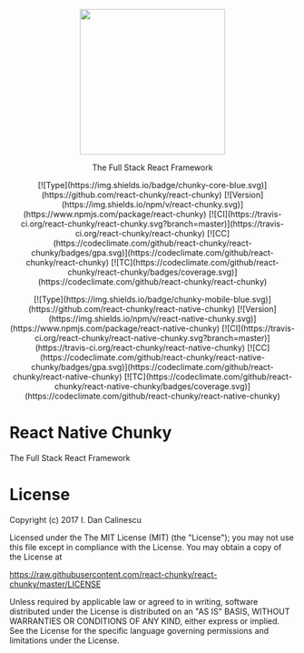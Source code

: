 <p align="center">
  <a href="https://github.com/react-chunky/react-chunky">
    <img height="256" src="https://raw.githubusercontent.com/react-chunky/react-chunky/master/logo.png">
  </a>
  <p align="center"> The Full Stack React Framework </p>
  <p align="center">
  [![Type](https://img.shields.io/badge/chunky-core-blue.svg)](https://github.com/react-chunky/react-chunky)
  [![Version](https://img.shields.io/npm/v/react-chunky.svg)](https://www.npmjs.com/package/react-chunky)
  [![CI](https://travis-ci.org/react-chunky/react-chunky.svg?branch=master)](https://travis-ci.org/react-chunky/react-chunky)
  [![CC](https://codeclimate.com/github/react-chunky/react-chunky/badges/gpa.svg)](https://codeclimate.com/github/react-chunky/react-chunky)
  [![TC](https://codeclimate.com/github/react-chunky/react-chunky/badges/coverage.svg)](https://codeclimate.com/github/react-chunky/react-chunky)
  </p>

  <p align="center">
  [![Type](https://img.shields.io/badge/chunky-mobile-blue.svg)](https://github.com/react-chunky/react-native-chunky)
  [![Version](https://img.shields.io/npm/v/react-native-chunky.svg)](https://www.npmjs.com/package/react-native-chunky)
  [![CI](https://travis-ci.org/react-chunky/react-native-chunky.svg?branch=master)](https://travis-ci.org/react-chunky/react-native-chunky)
  [![CC](https://codeclimate.com/github/react-chunky/react-native-chunky/badges/gpa.svg)](https://codeclimate.com/github/react-chunky/react-native-chunky)
  [![TC](https://codeclimate.com/github/react-chunky/react-native-chunky/badges/coverage.svg)](https://codeclimate.com/github/react-chunky/react-native-chunky)
  </p>
</p>

# React Native Chunky

The Full Stack React Framework

# License

Copyright (c) 2017 I. Dan Calinescu

 Licensed under the The MIT License (MIT) (the "License");
 you may not use this file except in compliance with the License.
 You may obtain a copy of the License at

 https://raw.githubusercontent.com/react-chunky/react-chunky/master/LICENSE

 Unless required by applicable law or agreed to in writing, software
 distributed under the License is distributed on an "AS IS" BASIS,
 WITHOUT WARRANTIES OR CONDITIONS OF ANY KIND, either express or implied.
 See the License for the specific language governing permissions and
 limitations under the License.
